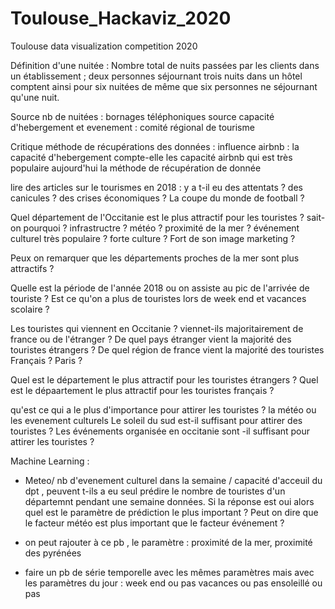 # Toulouse_Hackaviz_2020
Toulouse data visualization competition 2020

 
Définition d'une nuitée  :
Nombre total de nuits passées par les clients dans un établissement ; 
deux personnes séjournant trois nuits dans un hôtel comptent ainsi pour six nuitées 
de même que six personnes ne séjournant qu'une nuit.




Source nb de nuitées : bornages téléphoniques
source capacité d'hebergement et evenement  : comité régional de tourisme 



Critique méthode de récupérations des données : 
influence airbnb : la capacité d'hebergement compte-elle les capacité airbnb qui est très populaire aujourd'hui 
la méthode de récupération de donnée 



lire des articles sur le tourismes en 2018 : 
y a t-il eu des attentats ? 
des canicules ? des crises économiques ?
La coupe du monde de football ? 


Quel département de l'Occitanie est le plus attractif pour les touristes ? sait-on pourquoi ? 
infrastructre ? météo ? proximité de la mer ? événement culturel très populaire ? forte culture ? 
Fort de son image marketing ? 

Peux on remarquer que les départements proches de la mer sont plus attractifs ? 

Quelle est la période de l'année 2018 ou on assiste au pic de l'arrivée de touriste ? 
Est ce qu'on a plus de touristes lors de week end et vacances scolaire ? 



Les touristes qui viennent en Occitanie ? viennet-ils majoritairement de france ou de l'étranger ? 
De quel pays étranger vient la majorité des touristes étrangers ? 
De quel région de france vient la majorité des touristes Français ? Paris ? 

Quel est le département le plus attractif pour les touristes étrangers  ? 
Quel est le dépaartement le plus attractif pour les touristes français ? 





qu'est ce qui a le plus d'importance pour attirer les touristes ? la météo ou les evenement culturels
Le soleil du sud est-il suffisant pour attirer des touristes ? 
Les événements organisée en occitanie sont -il suffisant pour attirer les touristes ? 





Machine Learning : 
- Meteo/ nb d'evenement culturel dans la semaine / capacité d'acceuil du dpt , peuvent t-ils 
a eu seul prédire le nombre de touristes d'un départemnt pendant une semaine données. Si la réponse est
oui alors quel est le paramètre de prédiction le plus important ? Peut on dire que le facteur météo est plus important 
que le facteur événement ?  
- on peut rajouter à ce pb , le paramètre : proximité de la mer, proximité des pyrénées

- faire un pb de série temporelle avec les mêmes paramètres mais avec les paramètres du jour : 
week end ou pas
vacances ou pas 
ensoleillé ou pas 





